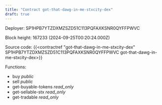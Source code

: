 ```yaml
---
title: "Contract got-that-dawg-in-me-stxcity-dex"
draft: true
---
```

Deployer: SP1HPB7YTZDXMZSZD51C113PQFAXKSNR0QYFFPWVC


 



Block height: 167233 (2024-09-25T00:20:24.000Z)

Source code: {{<contractref "got-that-dawg-in-me-stxcity-dex" SP1HPB7YTZDXMZSZD51C113PQFAXKSNR0QYFFPWVC got-that-dawg-in-me-stxcity-dex>}}

Functions:

* buy _public_
* sell _public_
* get-buyable-tokens _read_only_
* get-sellable-stx _read_only_
* get-tradable _read_only_

